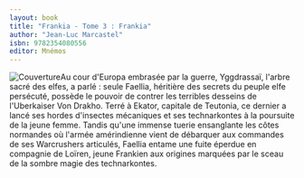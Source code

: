```yaml
---
layout: book
title: "Frankia - Tome 3 : Frankia"
author: "Jean-Luc Marcastel"
isbn: 9782354080556
editor: Mnémos
---
```


![Couverture](/img/9782354080556.jpg)Au cour d'Europa embrasée par la guerre, Yggdrassaï, l'arbre sacré des elfes, a parlé : seule Faellia, héritière des secrets du peuple elfe persécuté, possède le pouvoir de contrer les terribles desseins de l'Uberkaiser Von Drakho. Terré à Ekator, capitale de Teutonia, ce dernier a lancé ses hordes d'insectes mécaniques et ses technarkontes à la poursuite de la jeune femme. 
 Tandis qu'une immense tuerie ensanglante les côtes normandes où l'armée amérindienne vient de débarquer aux commandes de ses Warcrushers articulés, Faellia entame une fuite éperdue en compagnie de Loïren, jeune Frankien aux origines marquées par le sceau de la sombre magie des technarkontes.